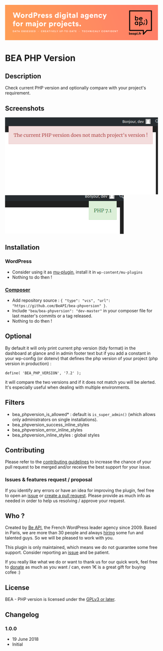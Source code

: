 <a href="https://beapi.fr">![Be API Github Banner](/assets/banner-github.png)</a>

# BEA PHP Version #

## Description ##

Check current PHP version and optionally compare with your project's requirement.

## Screenshots

![Error if BEA_PHP_VERSION and current PHP version does not match](/assets/screen-error-front.png)
![success : display only php version](/assets/screen-ok-front.png)

## Installation

### WordPress

- Consider using it as [mu-plugin](https://codex.wordpress.org/Must_Use_Plugins), install it in `wp-content/mu-plugins`
- Nothing to do then !

### [Composer](http://composer.rarst.net/)

- Add repository source : `{ "type": "vcs", "url": "https://github.com/BeAPI/bea-phpversion" }`.
- Include `"bea/bea-phpversion": "dev-master"` in your composer file for last master's commits or a tag released.
- Nothing to do then !

## Optional

By default it will only print current php version (tidy format) in the dashboard at glance and in admin footer text but if you add a constant in your wp-config (or dotenv) that defines the php version of your project (php version in production) :

	define( 'BEA_PHP_VERSION', '7.2' );

it will compare the two versions and if it does not match you will be alerted. It's especially useful when dealing with multiple environments.

## Filters

* bea_phpversion_is_allowed* : default is `is_super_admin()` (which allows only administrators on single installations).
* bea_phpversion_success_inline_styles
* bea_phpversion_error_inline_styles
* bea_phpversion_inline_styles : global styles

## Contributing

Please refer to the [contributing guidelines](.github/CONTRIBUTING.md) to increase the chance of your pull request to be merged and/or receive the best support for your issue.

### Issues & features request / proposal

If you identify any errors or have an idea for improving the plugin, feel free to open an [issue](../../issues/new) or [create a pull request](../../compare). Please provide as much info as needed in order to help us resolving / approve your request.

## Who ?

Created by [Be API](https://beapi.fr), the French WordPress leader agency since 2009. Based in Paris, we are more than 30 people and always [hiring](https://beapi.workable.com) some fun and talented guys. So we will be pleased to work with you.

This plugin is only maintained, which means we do not guarantee some free support. Consider reporting an [issue](#issues--features-request--proposal) and be patient. 

If you really like what we do or want to thank us for our quick work, feel free to [donate](https://www.paypal.me/BeAPI) as much as you want / can, even 1€ is a great gift for buying cofee :)

## License

BEA - PHP version is licensed under the [GPLv3 or later](LICENSE.md).

## Changelog ##

### 1.0.0
* 19 June 2018
* Initial
